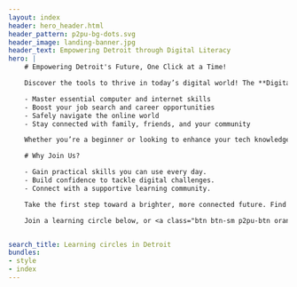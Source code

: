 ```yaml
---
layout: index
header: hero_header.html
header_pattern: p2pu-bg-dots.svg
header_image: landing-banner.jpg
header_text: Empowering Detroit through Digital Literacy
hero: |
    # Empowering Detroit's Future, One Click at a Time!

    Discover the tools to thrive in today’s digital world! The **Digital Skills Detroit Program** provides free, hands-on training designed to help you:

    - Master essential computer and internet skills
    - Boost your job search and career opportunities
    - Safely navigate the online world
    - Stay connected with family, friends, and your community

    Whether you’re a beginner or looking to enhance your tech knowledge, our program provides resources and support for every skill level. **Open to all Detroit residents**!

    # Why Join Us?

    - Gain practical skills you can use every day.
    - Build confidence to tackle digital challenges.
    - Connect with a supportive learning community.

    Take the first step toward a brighter, more connected future. Find a learning circle near you or sign up to stay informed about upcoming opportunities.

    Join a learning circle below, or <a class="btn btn-sm p2pu-btn orange secondary" href="https://docs.google.com/forms/d/e/1FAIpQLSd8WRlz_UXm2cv1S_XVWHizUtH4oVdzTHnB3tW9cEtf0I4KBw/viewform?usp=sf_link">sign up here</a> to hear about future learning circles.


search_title: Learning circles in Detroit
bundles:
- style
- index
---
```

